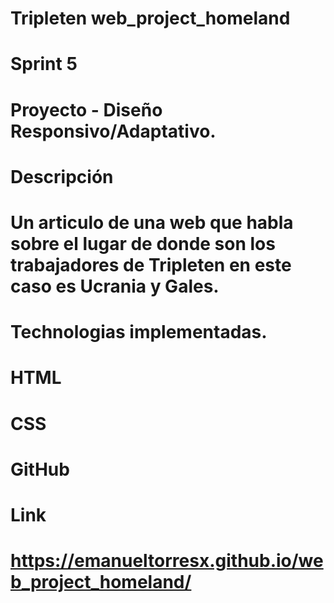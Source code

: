 # Tripleten web_project_homeland

# Sprint 5

# Proyecto - Diseño Responsivo/Adaptativo.

# Descripción

# Un articulo de una web que habla sobre el lugar de donde son los trabajadores de Tripleten en este caso es Ucrania y Gales.

# Technologias implementadas.

# HTML

# CSS

# GitHub

# Link

# https://emanueltorresx.github.io/web_project_homeland/
